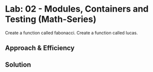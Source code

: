 # Lab: 02 - Modules, Containers and Testing (Math-Series)
Create a function called fabonacci.
Create a function called lucas.

## Approach & Efficiency
<!-- What approach did you take? Why? What is the Big O space/time for this approach? -->

## Solution
<!-- Embedded whiteboard image -->

